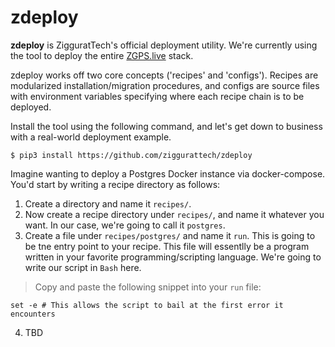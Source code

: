 # zdeploy
<b>zdeploy</b> is ZigguratTech's official deployment utility. We're currently using the tool to deploy the entire [ZGPS.live](https://zgps.live) stack.

zdeploy works off two core concepts ('recipes' and 'configs'). Recipes are modularized installation/migration procedures, and configs are source files with environment variables specifying where each recipe chain is to be deployed.

Install the tool using the following command, and let's get down to business with a real-world deployment example.

```
$ pip3 install https://github.com/ziggurattech/zdeploy
```

Imagine wanting to deploy a Postgres Docker instance via docker-compose. You'd start by writing a recipe directory as follows:

1. Create a directory and name it `recipes/`.
2. Now create a recipe directory under `recipes/`, and name it whatever you want. In our case, we're going to call it `postgres`.
3. Create a file under `recipes/postgres/` and name it `run`. This is going to be tne entry point to your recipe. This file will essentlly be a program written in your favorite programming/scripting language. We're going to write our script in `Bash` here.
> Copy and paste the following snippet into your `run` file:
```
set -e # This allows the script to bail at the first error it encounters
```

4. TBD
